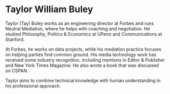 # Taylor William Buley

Taylor (Tay) Buley works as an engineering director at Forbes and runs Neutral Mediation, where he helps with coaching and negotiation. He studied Philosophy, Politics & Economics at UPenn and Communications at Stanford.

At Forbes, he works on data projects, while his mediation practice focuses on helping parties find common ground. His media technology work has received some industry recognition, including mentions in Editor & Publisher and New York Times Magazine. He also wrote a book that was discussed on CSPAN.

Taylor aims to combine technical knowledge with human understanding in his professional approach.